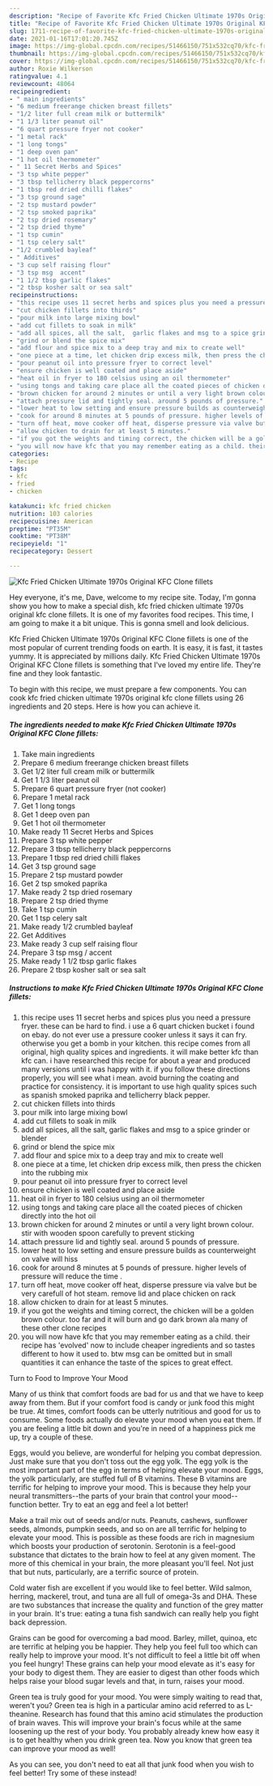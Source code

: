 ```yaml
---
description: "Recipe of Favorite Kfc Fried Chicken Ultimate 1970s Original KFC Clone fillets"
title: "Recipe of Favorite Kfc Fried Chicken Ultimate 1970s Original KFC Clone fillets"
slug: 1711-recipe-of-favorite-kfc-fried-chicken-ultimate-1970s-original-kfc-clone-fillets
date: 2021-01-16T17:01:20.745Z
image: https://img-global.cpcdn.com/recipes/51466150/751x532cq70/kfc-fried-chicken-ultimate-1970s-original-kfc-clone-fillets-recipe-main-photo.jpg
thumbnail: https://img-global.cpcdn.com/recipes/51466150/751x532cq70/kfc-fried-chicken-ultimate-1970s-original-kfc-clone-fillets-recipe-main-photo.jpg
cover: https://img-global.cpcdn.com/recipes/51466150/751x532cq70/kfc-fried-chicken-ultimate-1970s-original-kfc-clone-fillets-recipe-main-photo.jpg
author: Roxie Wilkerson
ratingvalue: 4.1
reviewcount: 48064
recipeingredient:
- " main ingredients"
- "6 medium freerange chicken breast fillets"
- "1/2 liter full cream milk or buttermilk"
- "1 1/3 liter peanut oil"
- "6 quart pressure fryer not cooker"
- "1 metal rack"
- "1 long tongs"
- "1 deep oven pan"
- "1 hot oil thermometer"
- " 11 Secret Herbs and Spices"
- "3 tsp white pepper"
- "3 tbsp tellicherry black peppercorns"
- "1 tbsp red dried chilli flakes"
- "3 tsp ground sage"
- "2 tsp mustard powder"
- "2 tsp smoked paprika"
- "2 tsp dried rosemary"
- "2 tsp dried thyme"
- "1 tsp cumin"
- "1 tsp celery salt"
- "1/2 crumbled bayleaf"
- " Additives"
- "3 cup self raising flour"
- "3 tsp msg  accent"
- "1 1/2 tbsp garlic flakes"
- "2 tbsp kosher salt or sea salt"
recipeinstructions:
- "this recipe uses 11 secret herbs and spices plus you need a pressure fryer. these can be hard to find. i use a 6 quart chicken bucket i found on ebay. do not ever use a pressure cooker unless it says it can fry. otherwise you get a bomb in your kitchen. this recipe comes from all original, high quality spices and ingredients. it will make better kfc than kfc can. i have researched this recipe for about a year and produced many versions until i was happy with it. if you follow these directions properly, you will see what i mean. avoid burning the coating and practice for consistency. it is important to use high quality spices such as spanish smoked paprika and tellicherry black pepper."
- "cut chicken fillets into thirds"
- "pour milk into large mixing bowl"
- "add cut fillets to soak in milk"
- "add all spices, all the salt,  garlic flakes and msg to a spice grinder or blender"
- "grind or blend the spice mix"
- "add flour and spice mix to a deep tray and mix to create well"
- "one piece at a time, let chicken drip excess milk, then press the chicken into the rubbing mix"
- "pour peanut oil into pressure fryer to correct level"
- "ensure chicken is well coated and place aside"
- "heat oil in fryer to 180 celsius using an oil thermometer"
- "using tongs and taking care place all the coated pieces of chicken directly into the hot oil"
- "brown chicken for around 2 minutes or until a very light brown colour. stir with wooden spoon carefully to prevent sticking"
- "attach pressure lid and tightly seal. around 5 pounds of pressure."
- "lower heat to low setting and ensure pressure builds as counterweight on valve will hiss"
- "cook for around 8 minutes at 5 pounds of pressure. higher levels of pressure will reduce the time ."
- "turn off heat, move cooker off heat, disperse pressure via valve but be very carefull of hot steam. remove lid and place chicken on rack"
- "allow chicken to drain for at least 5 minutes."
- "if you got the weights and timing correct, the chicken will be a golden brown colour. too far and it will burn and go dark brown ala many of these other clone recipes"
- "you will now have kfc that you may remember eating as a child. their recipe has &#39;evolved&#39; now to include cheaper ingredients and so tastes different to how it used to. btw msg can be omitted but in small quantities it can enhance the taste of the spices to great effect."
categories:
- Recipe
tags:
- kfc
- fried
- chicken

katakunci: kfc fried chicken 
nutrition: 103 calories
recipecuisine: American
preptime: "PT35M"
cooktime: "PT38M"
recipeyield: "1"
recipecategory: Dessert

---
```



![Kfc Fried Chicken Ultimate 1970s Original KFC Clone fillets](https://img-global.cpcdn.com/recipes/51466150/751x532cq70/kfc-fried-chicken-ultimate-1970s-original-kfc-clone-fillets-recipe-main-photo.jpg)

Hey everyone, it's me, Dave, welcome to my recipe site. Today, I'm gonna show you how to make a special dish, kfc fried chicken ultimate 1970s original kfc clone fillets. It is one of my favorites food recipes. This time, I am going to make it a bit unique. This is gonna smell and look delicious.

Kfc Fried Chicken Ultimate 1970s Original KFC Clone fillets is one of the most popular of current trending foods on earth. It is easy, it is fast, it tastes yummy. It is appreciated by millions daily. Kfc Fried Chicken Ultimate 1970s Original KFC Clone fillets is something that I've loved my entire life. They're fine and they look fantastic.




To begin with this recipe, we must prepare a few components. You can cook kfc fried chicken ultimate 1970s original kfc clone fillets using 26 ingredients and 20 steps. Here is how you can achieve it.

<!--inarticleads1-->

##### The ingredients needed to make Kfc Fried Chicken Ultimate 1970s Original KFC Clone fillets:

1. Take  main ingredients
1. Prepare 6 medium freerange chicken breast fillets
1. Get 1/2 liter full cream milk or buttermilk
1. Get 1 1/3 liter peanut oil
1. Prepare 6 quart pressure fryer (not cooker)
1. Prepare 1 metal rack
1. Get 1 long tongs
1. Get 1 deep oven pan
1. Get 1 hot oil thermometer
1. Make ready  11 Secret Herbs and Spices
1. Prepare 3 tsp white pepper
1. Prepare 3 tbsp tellicherry black peppercorns
1. Prepare 1 tbsp red dried chilli flakes
1. Get 3 tsp ground sage
1. Prepare 2 tsp mustard powder
1. Get 2 tsp smoked paprika
1. Make ready 2 tsp dried rosemary
1. Prepare 2 tsp dried thyme
1. Take 1 tsp cumin
1. Get 1 tsp celery salt
1. Make ready 1/2 crumbled bayleaf
1. Get  Additives
1. Make ready 3 cup self raising flour
1. Prepare 3 tsp msg / accent
1. Make ready 1 1/2 tbsp garlic flakes
1. Prepare 2 tbsp kosher salt or sea salt




<!--inarticleads2-->

##### Instructions to make Kfc Fried Chicken Ultimate 1970s Original KFC Clone fillets:

1. this recipe uses 11 secret herbs and spices plus you need a pressure fryer. these can be hard to find. i use a 6 quart chicken bucket i found on ebay. do not ever use a pressure cooker unless it says it can fry. otherwise you get a bomb in your kitchen. this recipe comes from all original, high quality spices and ingredients. it will make better kfc than kfc can. i have researched this recipe for about a year and produced many versions until i was happy with it. if you follow these directions properly, you will see what i mean. avoid burning the coating and practice for consistency. it is important to use high quality spices such as spanish smoked paprika and tellicherry black pepper.
1. cut chicken fillets into thirds
1. pour milk into large mixing bowl
1. add cut fillets to soak in milk
1. add all spices, all the salt,  garlic flakes and msg to a spice grinder or blender
1. grind or blend the spice mix
1. add flour and spice mix to a deep tray and mix to create well
1. one piece at a time, let chicken drip excess milk, then press the chicken into the rubbing mix
1. pour peanut oil into pressure fryer to correct level
1. ensure chicken is well coated and place aside
1. heat oil in fryer to 180 celsius using an oil thermometer
1. using tongs and taking care place all the coated pieces of chicken directly into the hot oil
1. brown chicken for around 2 minutes or until a very light brown colour. stir with wooden spoon carefully to prevent sticking
1. attach pressure lid and tightly seal. around 5 pounds of pressure.
1. lower heat to low setting and ensure pressure builds as counterweight on valve will hiss
1. cook for around 8 minutes at 5 pounds of pressure. higher levels of pressure will reduce the time .
1. turn off heat, move cooker off heat, disperse pressure via valve but be very carefull of hot steam. remove lid and place chicken on rack
1. allow chicken to drain for at least 5 minutes.
1. if you got the weights and timing correct, the chicken will be a golden brown colour. too far and it will burn and go dark brown ala many of these other clone recipes
1. you will now have kfc that you may remember eating as a child. their recipe has &#39;evolved&#39; now to include cheaper ingredients and so tastes different to how it used to. btw msg can be omitted but in small quantities it can enhance the taste of the spices to great effect.




Turn to Food to Improve Your Mood


Many of us think that comfort foods are bad for us and that we have to keep away from them. But if your comfort food is candy or junk food this might be true. At times, comfort foods can be utterly nutritious and good for us to consume. Some foods actually do elevate your mood when you eat them. If you are feeling a little bit down and you're in need of a happiness pick me up, try a couple of these.

Eggs, would you believe, are wonderful for helping you combat depression. Just make sure that you don't toss out the egg yolk. The egg yolk is the most important part of the egg in terms of helping elevate your mood. Eggs, the yolk particularly, are stuffed full of B vitamins. These B vitamins are terrific for helping to improve your mood. This is because they help your neural transmitters--the parts of your brain that control your mood--function better. Try to eat an egg and feel a lot better!

Make a trail mix out of seeds and/or nuts. Peanuts, cashews, sunflower seeds, almonds, pumpkin seeds, and so on are all terrific for helping to elevate your mood. This is possible as these foods are rich in magnesium which boosts your production of serotonin. Serotonin is a feel-good substance that dictates to the brain how to feel at any given moment. The more of this chemical in your brain, the more pleasant you'll feel. Not just that but nuts, particularly, are a terrific source of protein.

Cold water fish are excellent if you would like to feel better. Wild salmon, herring, mackerel, trout, and tuna are all full of omega-3s and DHA. These are two substances that increase the quality and function of the grey matter in your brain. It's true: eating a tuna fish sandwich can really help you fight back depression. 

Grains can be good for overcoming a bad mood. Barley, millet, quinoa, etc are terrific at helping you be happier. They help you feel full too which can really help to improve your mood. It's not difficult to feel a little bit off when you feel hungry! These grains can help your mood elevate as it's easy for your body to digest them. They are easier to digest than other foods which helps raise your blood sugar levels and that, in turn, raises your mood.

Green tea is truly good for your mood. You were simply waiting to read that, weren't you? Green tea is high in a particular amino acid referred to as L-theanine. Research has found that this amino acid stimulates the production of brain waves. This will improve your brain's focus while at the same loosening up the rest of your body. You probably already knew how easy it is to get healthy when you drink green tea. Now you know that green tea can improve your mood as well!

As you can see, you don't need to eat all that junk food when you wish to feel better! Try some of these instead!

